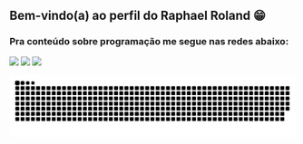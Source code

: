 ## Bem-vindo(a) ao perfil do Raphael Roland 😁

 
  ### Pra conteúdo sobre programação me segue nas redes abaixo:
 
<div> 
   <a href="https://instagram.com/raphaelroland" target="_blank"><img src="https://img.shields.io/badge/-Instagram-%23E4405F?style=for-the-badge&logo=instagram&logoColor=white" target="_blank"></a>
   <a href = "mailto:rolandrapha@gmail.com"><img src="https://img.shields.io/badge/-Gmail-%23333?style=for-the-badge&logo=gmail&logoColor=white" target="_blank"></a>
  <a href="https://www.linkedin.com/in/raphaelroland" target="_blank"><img src="https://img.shields.io/badge/-LinkedIn-%230077B5?style=for-the-badge&logo=linkedin&logoColor=white" target="_blank"></a> 
 
  ![Snake animation](https://github.com/raphaelroland/raphaelroland/blob/output/github-contribution-grid-snake.svg)

</div>
